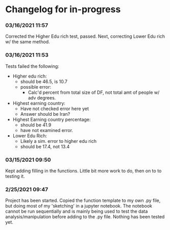 # Changelog for in-progress

### 03/16/2021 11:57
Corrected the Higher Edu rich test, passed. Next, correcting Lower Edu rich w/ the same method.

### 03/16/2021 11:53
Tests failed the following:

- Higher edu rich:
    - should be 46.5, is 10.7
    - possible error:
        - Calc'd percent from total size of DF, not total amt of people w/ adv degrees.
- Highest earning country:
    - Have not checked error here yet
    - Answer should be Iran?
- Highest Earning country percentage:
    - should be 41.9
    - have not examined error.
- Lower Edu Rich:
    - Likely a sim. error to higher edu rich
    - should be 17.4, not 13.4

### 03/15/2021 09:50
Kept adding filling in the functions. Little bit more work to do, then on to to testing it. 

### 2/25/2021 09:47
Project has been started. Copied the function template to my own .py file, but doing most of my 'sketching' in a jupyter notebook. The notebook cannot be run sequentially and is mainly being used to test the data analysis/manipulation before adding to the .py file. Nothing has been tested yet.